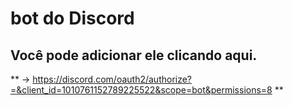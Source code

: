 # bot do Discord

## Você pode adicionar ele clicando aqui.
** -> https://discord.com/oauth2/authorize?=&client_id=1010761152789225522&scope=bot&permissions=8 **
